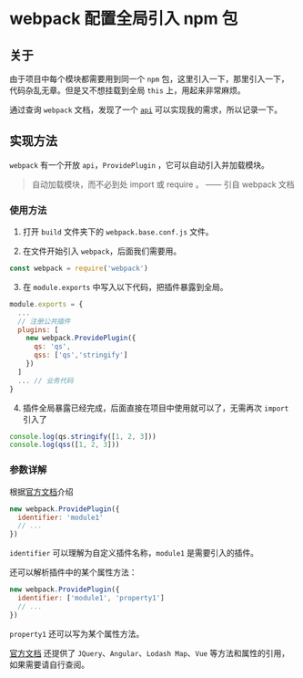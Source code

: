 # webpack 配置全局引入 npm 包

## 关于

由于项目中每个模块都需要用到同一个 `npm` 包，这里引入一下，那里引入一下，代码杂乱无章。但是又不想挂载到全局 `this` 上，用起来非常麻烦。

通过查询 `webpack` 文档，发现了一个 [`api`](https://www.webpackjs.com/plugins/provide-plugin/) 可以实现我的需求，所以记录一下。

## 实现方法

`webpack` 有一个开放 `api`，`ProvidePlugin` ，它可以自动引入并加载模块。

> 自动加载模块，而不必到处 import 或 require 。 —— 引自 webpack 文档

### 使用方法

1. 打开 `build` 文件夹下的 `webpack.base.conf.js` 文件。

2. 在文件开始引入 `webpack`，后面我们需要用。

```js
const webpack = require('webpack')
```

3. 在 `module.exports` 中写入以下代码，把插件暴露到全局。

```js
module.exports = {
  ...
  // 注册公共插件
  plugins: [
    new webpack.ProvidePlugin({
      qs: 'qs',
      qss: ['qs','stringify']
    })
  ]
  ... // 业务代码
}
```

4. 插件全局暴露已经完成，后面直接在项目中使用就可以了，无需再次 `import` 引入了

```js
console.log(qs.stringify([1, 2, 3]))
console.log(qss([1, 2, 3]))
```

### 参数详解

根据[官方文档](https://www.webpackjs.com/plugins/provide-plugin/)介绍

```js
new webpack.ProvidePlugin({
  identifier: 'module1'
  // ...
})
```

`identifier` 可以理解为自定义插件名称，`module1` 是需要引入的插件。

还可以解析插件中的某个属性方法：

```js
new webpack.ProvidePlugin({
  identifier: ['module1', 'property1']
  // ...
})
```

`property1` 还可以写为某个属性方法。

[官方文档](https://www.webpackjs.com/plugins/provide-plugin/) 还提供了 `JQuery`、`Angular`、`Lodash Map`、`Vue` 等方法和属性的引用，如果需要请自行查阅。
